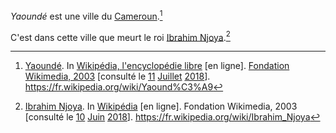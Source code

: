 <!-- TITLE: Yaoundé -->
<!-- SUBTITLE: Présentation du Yaoundé -->

*Yaoundé* est une ville du [Cameroun](/geographie/pays/afrique/nord-ouest/cameroun).[^1]

C'est dans cette ville que meurt le roi [Ibrahim Njoya](/personnalite/homme/noble/souverain/roi/afrique/centre/bamoun/ibrahim-njoya).[^2]


[^1]: [Yaoundé](https://fr.wikipedia.org/wiki/Yaound%C3%A9). In [Wikipédia, l'encyclopédie libre](https://fr.wikipedia.org) [en ligne]. [Fondation Wikimedia, 2003]() [consulté le [11]() [Juillet]() [2018]()]. https://fr.wikipedia.org/wiki/Yaound%C3%A9
[^2]: [Ibrahim Njoya](https://fr.wikipedia.org/wiki/Ibrahim_Njoya). In [Wikipédia](https://fr.wikipedia.org/) [en ligne]. Fondation Wikimedia, 2003 [consulté le [10](/histoire/date/calendrier-gregorien/par-jour/10) [Juin](/histoire/date/calendrier-gregorien/par-mois/juin) [2018](/histoire/date/calendrier-gregorien/par-annee/2018)]. https://fr.wikipedia.org/wiki/Ibrahim_Njoya
